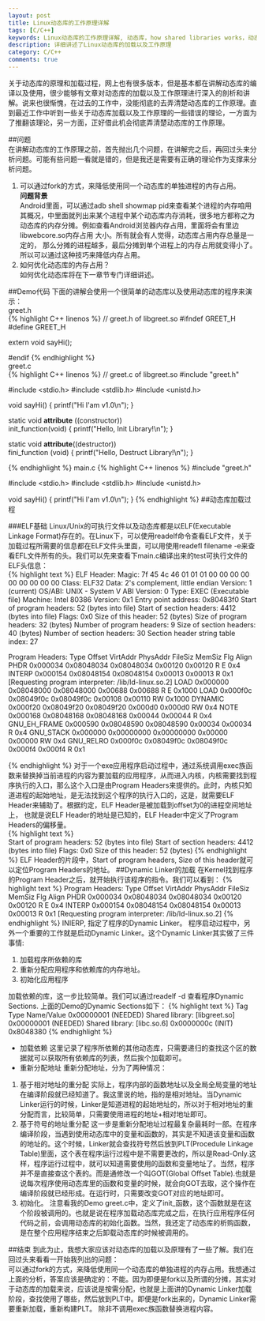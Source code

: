 ```yaml
---
layout: post
title: Linux动态库的工作原理详解
tags: [C/C++]
keywords: Linux动态库的工作原理详解, 动态库，how shared libraries works，动态库加载, shared library, Android动态库
description: 详细讲述了Linux动态库的加载以及工作原理
category: C/C++
comments: true
---
```

关于动态库的原理和加载过程，网上也有很多版本，但是基本都在讲解动态库的编译以及使用，很少能够有文章对动态库的加载以及工作原理进行深入的剖析和讲解。说来也很惭愧，在过去的工作中，没能彻底的去弄清楚动态库的工作原理。直到最近工作中听到一些关于动态库加载以及工作原理的一些错误的理论，一方面为了推翻该理论，另一方面，正好借此机会彻底弄清楚动态库的工作原理。     

##问题         
在讲解动态库的工作原理之前，首先抛出几个问题，在讲解完之后，再回过头来分析问题。可能有些问题一看就是错的，但是我还是需要有正确的理论作为支撑来分析问题。    
1. 可以通过fork的方式，来降低使用同一个动态库的单独进程的内存占用。  
__问题背景__   
Android里面，可以通过adb shell showmap pid来查看某个进程的内存咱用其概况，中里面就列出来某个进程中某个动态库内存消耗，很多地方都称之为动态库的内存分摊。例如查看Android浏览器内存占用，里面将会有里边libwebcore.so内存占用 大小。所有就会有人觉得，动态库占用内存总量是一定的， 那么分摊的进程越多，最后分摊到单个进程上的内存占用就变得小了。所以可以通过这种技巧来降低内存占用。   
2. 如何优化动态库的内存占用？   
如何优化动态库将在下一章节专门详细讲述。

##Demo代码
下面的讲解会使用一个很简单的动态库以及使用动态库的程序来演示：    
greet.h   
{% highlight C++ linenos %}
// greet.h of libgreet.so
#ifndef GREET_H
#define GREET_H


extern void sayHi();



#endif
{% endhighlight %}  
greet.c    
{% highlight C++ linenos %}
// greet.c of libgreet.so
#include "greet.h"

#include <stdio.h>
#include <stdlib.h>
#include <unistd.h>

void sayHi() {
    printf("Hi I'am v1.0\n");
}

static void __attribute__ ((constructor)) \
init_function(void)
{
    printf("Hello, Init Library!\n");
}

static void __attribute__((destructor)) \
fini_function (void)
{
    printf("Hello, Destruct Library!\n");
}

{% endhighlight %}
main.c
{% highlight C++ linenos %}
#include "greet.h"

#include <stdio.h>
#include <stdlib.h>
#include <unistd.h>

void sayHi() {
    printf("Hi I'am v1.0\n");
}
{% endhighlight %}
##动态库加载过程

###ELF基础
Linux/Unix的可执行文件以及动态库都是以ELF(Executable Linkage Format)存在的。在Linux下，可以使用readelf命令查看ELF文件，关于加载过程所需要的信息都在ELF文件头里面，可以用使用readefl filename -e来查看EFL文件所有的头。我们可以先来查看下main.c编译出来的test可执行文件的ELF头信息：   
{% highlight text %}
ELF Header:
  Magic:   7f 45 4c 46 01 01 01 00 00 00 00 00 00 00 00 00 
  Class:                             ELF32
  Data:                              2's complement, little endian
  Version:                           1 (current)
  OS/ABI:                            UNIX - System V
  ABI Version:                       0
  Type:                              EXEC (Executable file)
  Machine:                           Intel 80386
  Version:                           0x1
  Entry point address:               0x80483f0
  Start of program headers:          52 (bytes into file)
  Start of section headers:          4412 (bytes into file)
  Flags:                             0x0
  Size of this header:               52 (bytes)
  Size of program headers:           32 (bytes)
  Number of program headers:         9
  Size of section headers:           40 (bytes)
  Number of section headers:         30
  Section header string table index: 27


Program Headers:
  Type           Offset   VirtAddr   PhysAddr   FileSiz MemSiz  Flg Align
  PHDR           0x000034 0x08048034 0x08048034 0x00120 0x00120 R E 0x4
  INTERP         0x000154 0x08048154 0x08048154 0x00013 0x00013 R   0x1
      [Requesting program interpreter: /lib/ld-linux.so.2]
  LOAD           0x000000 0x08048000 0x08048000 0x00688 0x00688 R E 0x1000
  LOAD           0x000f0c 0x08049f0c 0x08049f0c 0x00108 0x00110 RW  0x1000
  DYNAMIC        0x000f20 0x08049f20 0x08049f20 0x000d0 0x000d0 RW  0x4
  NOTE           0x000168 0x08048168 0x08048168 0x00044 0x00044 R   0x4
  GNU_EH_FRAME   0x000590 0x08048590 0x08048590 0x00034 0x00034 R   0x4
  GNU_STACK      0x000000 0x00000000 0x00000000 0x00000 0x00000 RW  0x4
  GNU_RELRO      0x000f0c 0x08049f0c 0x08049f0c 0x000f4 0x000f4 R   0x1
  
{% endhighlight %}
对于一个exe应用程序启动过程中，通过系统调用exec族函数来替换掉当前进程的内容为要加载的应用程序，从而进入内核，内核需要找到程序执行的入口，那么这个入口是由Program Headers来提供的。此时，内核只知道进程的起始地址，是无法找到这个程序的执行入口的，这是，就需要ELF Header来辅助了。根据约定，ELF Header是被加载到offset为0的进程空间地址上， 也就是说ELF Header的地址是已知的，ELF Header中定义了Program Headers的偏移量。   
{% highlight text %}   
Start of program headers:          52 (bytes into file)
Start of section headers:          4412 (bytes into file)
Flags:                             0x0
Size of this header:               52 (bytes)
{% endhighlight %}
ELF Header的片段中，Start of program headers, Size of this header就可以定位Program Headers的地址。
##Dynamic Linker的加载
在Kernel找到程序的Program Header之后，就开始执行该程序的指令。我们可以看到：
{% highlight text %}
Program Headers:
  Type           Offset   VirtAddr   PhysAddr   FileSiz MemSiz  Flg Align
  PHDR           0x000034 0x08048034 0x08048034 0x00120 0x00120 R E 0x4
  INTERP         0x000154 0x08048154 0x08048154 0x00013 0x00013 R   0x1
      [Requesting program interpreter: /lib/ld-linux.so.2]
{% endhighlight %}
INIERP, 指定了程序的Dynamic Linker。 程序启动过程中，另外一个重要的工作就是启动Dynamic Linker。这个Dynamic Linker其实做了三件事情:   

1. 加载程序所依赖的库
2. 重新分配应用程序和依赖库的内存地址。
3. 初始化应用程序    

加载依赖的库，这一步比较简单。我们可以通过readelf -d 查看程序Dynamic Sections. 上面的Demo的Dynamic Sections如下：
{% highlight text %}
  Tag        Type                         Name/Value
 0x00000001 (NEEDED)                     Shared library: [libgreet.so]
 0x00000001 (NEEDED)                     Shared library: [libc.so.6]
 0x0000000c (INIT)                       0x8048380
{% endhighlight %}
+ 加载依赖
这里记录了程序所依赖的其他动态库，只需要递归的查找这个区的数据就可以获取所有依赖库的列表，然后挨个加载即可。
+ 重新分配地址
重新分配地址，分为了两种情况：
1. 基于相对地址的重分配
实际上，程序内部的函数地址以及全局全局变量的地址在编译阶段就已经知道了。我这里说的地，指的是相对地址。当Dynamic Linker运行的时候，Linker是知道进程的起始地址的，所以对于相对地址的重分配而言，比较简单，只需要使用进程的地址+相对地址即可。
2. 基于符号的地址重分配
这一步是重新分配地址过程最复杂最耗时一部。在程序编译阶段，当遇到使用动态库中的变量和函数的，其实是不知道该变量和函数的地址的。这个时候，Linker就会查找符号然后放到PLT(Procedule Linkage Table)里面，这个表在程序运行过程中是不需要更改的，所以是Read-Only.这样，程序运行过程中，就可以知道需要使用的函数和变量地址了。当然，程序并不是直接查这个表的。而是通修改一个叫GOT(Global Offset Table).也就是说每次程序使用动态库里的函数和变量的时候，就会向GOT去取，这个操作在编译阶段就已经形成。在运行时，只需要改变GOT对应的地址即可。
3. 初始化。
注意看我的Demo greet.c中，定义了init_函数，这个函数就是在这个阶段被调用的。也就是说在程序加载动态库完成之后，在执行应用程序任何代码之前，会调用动态库的初始化函数。当然，我还定了动态库的析购函数， 是在整个应用程序结束之后卸载动态库的时候被调用的。
  
  
##结束
到此为止，我想大家应该对动态库的加载以及原理有了一些了解。我们在回过头来看看一开始我列出的问题：   
可以通过fork的方式，来降低使用同一个动态库的单独进程的内存占用。我想通过上面的分析，答案应该是确定的：不能。因为即便是fork以及所谓的分摊，其实对于动态库的加载来说，应该说是按需分配，也就是上面讲的Dynamic Linker加载阶段，查找使用了哪些，然后放到PLT中。即便是fork出来的，Dynamic Linker需要重新加载，重新构建PLT。 除非不调用exec族函数替换进程内容。
